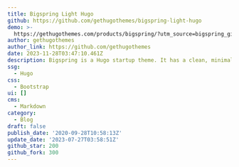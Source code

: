 ```yaml
---
title: Bigspring Light Hugo
github: https://github.com/gethugothemes/bigspring-light-hugo
demo: >-
  https://gethugothemes.com/products/bigspring/?utm_source=bigspring_github&utm_medium=referral&utm_campaign=github_theme_about
author: gethugothemes
author_link: https://github.com/gethugothemes
date: 2023-11-28T03:47:10.461Z
description: Bigspring is a Hugo startup theme. It has a clean, minimal, fresh UI.
ssg:
  - Hugo
css:
  - Bootstrap
ui: []
cms:
  - Markdown
category:
  - Blog
draft: false
publish_date: '2020-09-28T10:58:13Z'
update_date: '2023-07-27T03:58:51Z'
github_star: 200
github_fork: 300
---
```

